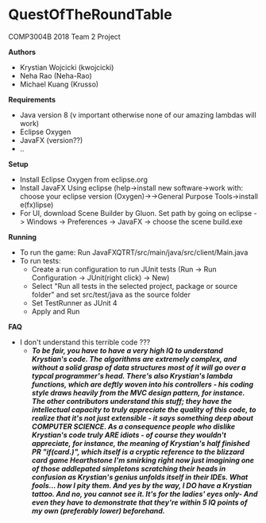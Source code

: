 # QuestOfTheRoundTable
COMP3004B 2018 Team 2 Project

**Authors**
- Krystian Wojcicki (kwojcicki)
- Neha Rao (Neha-Rao)
- Michael Kuang (Krusso)

**Requirements**
- Java version 8 (v important otherwise none of our amazing lambdas will work)
- Eclipse Oxygen
- JavaFX (version??)
- ..

**Setup**
- Install Eclipse Oxygen from eclipse.org
- Install JavaFX Using eclipse (help->install new software->work with: choose your eclipse version (Oxygen)->->General Purpose Tools->install e(fx)lipse)
- For UI, download Scene Builder by Gluon. Set path by going on eclipse -> Windows -> Preferences -> JavaFX -> choose the scene build.exe 

**Running**
- To run the game: Run JavaFXQTRT/src/main/java/src/client/Main.java
- To run tests:
  - Create a run configuration to run JUnit tests (Run -> Run Configuration -> JUnit(right click) -> New)
  - Select "Run all tests in the selected project, package or source folder" and set src/test/java as the source folder
  - Set TestRunner as JUnit 4
  - Apply and Run

**FAQ**
- I don't understand this terrible code ???
  - ***To be fair, you have to have a very high IQ to understand Krystian's code. The algorithms are extremely complex, and without a solid grasp of data structures most of it will go over a typcal programmer's head. There's also Krystian's lambda functions, which are deftly woven into his controllers - his coding style draws heavily from the MVC design pattern, for instance. The other contributors understand this stuff; they have the intellectual capacity to truly appreciate the quality of this code, to realize that it's not just extensible - it says something deep about COMPUTER SCIENCE. As a consequence people who dislike Krystian's code truly ARE idiots - of course they wouldn't appreciate, for instance, the meaning of Krystian's half finished PR "if(card.)", which itself is a cryptic reference to the blizzard card game Hearthstone I'm smirking right now just imagining one of those addlepated simpletons scratching their heads in confusion as Krystian's genius unfolds itself in their IDEs. What fools... how I pity them. And yes by the way, I DO have a Krystian tattoo. And no, you cannot see it. It's for the ladies' eyes only- And even they have to demonstrate that they're within 5 IQ points of my own (preferably lower) beforehand.***
